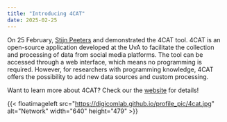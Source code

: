```yaml
---
title: "Introducing 4CAT"
date: 2025-02-25
---
```


On 25 February, [Stijn Peeters](https://www.uva.nl/en/profile/p/e/s.c.j.peeters/s.c.j.peeters.html) and demonstrated the 4CAT tool. 4CAT is an open-source application developed at the UvA to facilitate the collection and processing of data from social media platforms. The tool can be accessed through a web interface, which means no programming is required. However, for researchers with programming knowledge, 4CAT offers the possibility to add new data sources and custom processing.

Want to learn more about 4CAT? Check our the [website](https://4cat.nl/) for details!

{{< floatimageleft src="https://digicomlab.github.io/profile_pic/4cat.jpg" alt="Network" width="640" height="479" >}}

